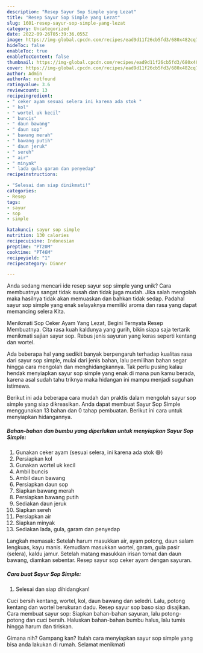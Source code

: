 ```yaml
---
description: "Resep Sayur Sop Simple yang Lezat"
title: "Resep Sayur Sop Simple yang Lezat"
slug: 1601-resep-sayur-sop-simple-yang-lezat
category: Uncategorized
date: 2022-09-26T05:39:36.055Z
image: https://img-global.cpcdn.com/recipes/ead9d11f26cb5fd3/680x482cq70/sayur-sop-simple-foto-resep-utama.jpg
hideToc: false
enableToc: true
enableTocContent: false
thumbnail: https://img-global.cpcdn.com/recipes/ead9d11f26cb5fd3/680x482cq70/sayur-sop-simple-foto-resep-utama.jpg
cover: https://img-global.cpcdn.com/recipes/ead9d11f26cb5fd3/680x482cq70/sayur-sop-simple-foto-resep-utama.jpg
author: Admin
authorAv: notfound
ratingvalue: 3.6
reviewcount: 13
recipeingredient:
- " ceker ayam sesuai selera ini karena ada stok "
- " kol"
- " wortel uk kecil"
- " buncis"
- " daun bawang"
- " daun sop"
- " bawang merah"
- " bawang putih"
- " daun jeruk"
- " sereh"
- " air"
- " minyak"
- " lada gula garam dan penyedap"
recipeinstructions:

- "Selesai dan siap dinikmati!"
categories:
- Resep
tags:
- sayur
- sop
- simple

katakunci: sayur sop simple 
nutrition: 130 calories
recipecuisine: Indonesian
preptime: "PT20M"
cooktime: "PT46M"
recipeyield: "1"
recipecategory: Dinner

---
```





Anda sedang mencari ide resep sayur sop simple yang unik? Cara membuatnya sangat tidak susah dan tidak juga mudah. Jika salah mengolah maka hasilnya tidak akan memuaskan dan bahkan tidak sedap. Padahal sayur sop simple yang enak selayaknya memiliki aroma dan rasa yang dapat memancing selera Kita.





Menikmati Sop Ceker Ayam Yang Lezat, Begini Ternyata Resep Membuatnya. Cita rasa kuah kaldunya yang gurih, bikin siapa saja tertarik menikmati sajian sayur sop. Rebus jenis sayuran yang keras seperti kentang dan wortel.

Ada beberapa hal yang sedikit banyak berpengaruh terhadap kualitas rasa dari sayur sop simple, mulai dari jenis bahan, lalu pemilihan bahan segar hingga cara mengolah dan menghidangkannya. Tak perlu pusing kalau hendak menyiapkan sayur sop simple yang enak di mana pun kamu berada, karena asal sudah tahu triknya maka hidangan ini mampu menjadi suguhan istimewa.






Berikut ini ada beberapa cara mudah dan praktis dalam mengolah sayur sop simple yang siap dikreasikan. Anda dapat membuat Sayur Sop Simple menggunakan 13 bahan dan 0 tahap pembuatan. Berikut ini cara untuk menyiapkan hidangannya.

<!--inarticleads1-->

##### Bahan-bahan dan bumbu yang diperlukan untuk menyiapkan Sayur Sop Simple:

1. Gunakan  ceker ayam (sesuai selera, ini karena ada stok 😄)
1. Persiapkan  kol
1. Gunakan  wortel uk kecil
1. Ambil  buncis
1. Ambil  daun bawang
1. Persiapkan  daun sop
1. Siapkan  bawang merah
1. Persiapkan  bawang putih
1. Sediakan  daun jeruk
1. Siapkan  sereh
1. Persiapkan  air
1. Siapkan  minyak
1. Sediakan  lada, gula, garam dan penyedap


Langkah memasak: Setelah harum masukkan air, ayam potong, daun salam lengkuas, kayu manis. Kemudiam masukkan wortel, garam, gula pasir (selera), kaldu jamur. Setelah matang masukkan irisan tomat dan daun bawang, diamkan sebentar. Resep sayur sop ceker ayam dengan sayuran. 

<!--inarticleads2-->

##### Cara buat Sayur Sop Simple:


1. Selesai dan siap dihidangkan!

Cuci bersih kentang, wortel, kol, daun bawang dan seledri. Lalu, potong kentang dan wortel berukuran dadu. Resep sayur sop baso siap disajikan. Cara membuat sayur sop: Siapkan bahan-bahan sayuran, lalu potong-potong dan cuci bersih. Haluskan bahan-bahan bumbu halus, lalu tumis hingga harum dan tiriskan. 

Gimana nih? Gampang kan? Itulah cara menyiapkan sayur sop simple yang bisa anda lakukan di rumah. Selamat menikmati
